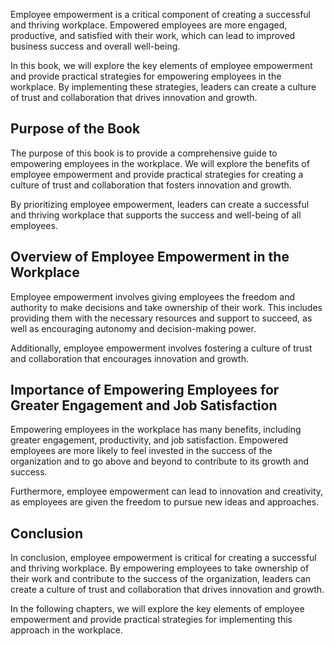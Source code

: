 
Employee empowerment is a critical component of creating a successful and thriving workplace. Empowered employees are more engaged, productive, and satisfied with their work, which can lead to improved business success and overall well-being.

In this book, we will explore the key elements of employee empowerment and provide practical strategies for empowering employees in the workplace. By implementing these strategies, leaders can create a culture of trust and collaboration that drives innovation and growth.

Purpose of the Book
-------------------

The purpose of this book is to provide a comprehensive guide to empowering employees in the workplace. We will explore the benefits of employee empowerment and provide practical strategies for creating a culture of trust and collaboration that fosters innovation and growth.

By prioritizing employee empowerment, leaders can create a successful and thriving workplace that supports the success and well-being of all employees.

Overview of Employee Empowerment in the Workplace
-------------------------------------------------

Employee empowerment involves giving employees the freedom and authority to make decisions and take ownership of their work. This includes providing them with the necessary resources and support to succeed, as well as encouraging autonomy and decision-making power.

Additionally, employee empowerment involves fostering a culture of trust and collaboration that encourages innovation and growth.

Importance of Empowering Employees for Greater Engagement and Job Satisfaction
------------------------------------------------------------------------------

Empowering employees in the workplace has many benefits, including greater engagement, productivity, and job satisfaction. Empowered employees are more likely to feel invested in the success of the organization and to go above and beyond to contribute to its growth and success.

Furthermore, employee empowerment can lead to innovation and creativity, as employees are given the freedom to pursue new ideas and approaches.

Conclusion
----------

In conclusion, employee empowerment is critical for creating a successful and thriving workplace. By empowering employees to take ownership of their work and contribute to the success of the organization, leaders can create a culture of trust and collaboration that drives innovation and growth.

In the following chapters, we will explore the key elements of employee empowerment and provide practical strategies for implementing this approach in the workplace.
